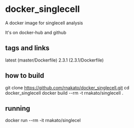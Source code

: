 # docker_singlecell
A docker image for singlecell analysis

It's on docker-hub and github

## tags and links
latest (master/Dockerfile)
2.3.1 (2.3.1/Dockerfile)

## how to build
git clone https://github.com/rnakato/docker_singlecell.git
cd docker_singlecell
docker build --rm -t rnakato/singlecell .

## running
docker run --rm  -it rnakato/singlecel
